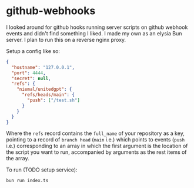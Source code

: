 # github-webhooks

I looked around for github hooks running server scripts on github webhook events and didn't find something I liked. I made my own as an elysia Bun server. I plan to run this on a reverse nginx proxy.

Setup a config like so:

```json
{
  "hostname": "127.0.0.1",
  "port": 4444,
  "secret": null,
  "refs": {
    "niemal/unitedgpt": {
      "refs/heads/main": {
        "push": ["/test.sh"]
      }
    }
  }
}
```

Where the `refs` record contains the `full_name` of your repository as a key, pointing to a record of `branch head` (`main` i.e.) which points to events (`push` i.e.) corresponding to an array in which the first argument is the location of the script you want to run, accompanied by arguments as the rest items of the array.

To run (TODO setup service):

```bash
bun run index.ts
```
